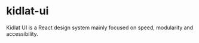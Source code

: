 # kidlat-ui
Kidlat UI is a React design system mainly focused on speed, modularity and accessibility. 
